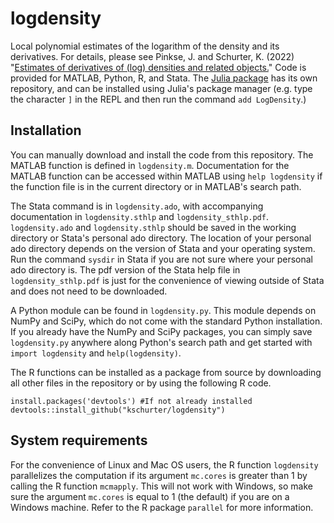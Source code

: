# logdensity
Local polynomial estimates of the logarithm of the density and its derivatives. For details, please see Pinkse, J. and Schurter, K. (2022) "[Estimates of derivatives of (log) densities and related objects.](https://doi.org/10.1017/S0266466621000529)" Code is provided for MATLAB, Python, R, and Stata. The [Julia package](https://github.com/NittanyLion/LogDensity.jl) has its own repository, and can be installed using Julia's package manager (e.g. type the character `]` in the REPL and then run the command `add LogDensity`.)

## Installation
You can manually download and install the code from this repository. The MATLAB function is defined in `logdensity.m`. Documentation for the MATLAB function can be accessed within MATLAB using `help logdensity` if the function file is in the current directory or in MATLAB's search path.

The Stata command is in `logdensity.ado`, with accompanying documentation in `logdensity.sthlp` and `logdensity_sthlp.pdf`.   `logdensity.ado` and `logdensity.sthlp` should be saved in the working directory or Stata's personal ado directory. The location of your personal ado directory depends on the version of Stata and your operating system. Run the command `sysdir` in Stata if you are not sure where your personal ado directory is. The pdf version of the Stata help file in `logdensity_sthlp.pdf` is just for the convenience of viewing outside of Stata and does not need to be downloaded.

A Python module can be found in `logdensity.py`. This module depends on NumPy and SciPy, which do not come with the standard Python installation. If you already have the NumPy and SciPy packages, you can simply save `logdensity.py` anywhere along Python's search path and get started with `import logdensity` and `help(logdensity)`.

The R functions can be installed as a package from source by downloading all other files in the repository or by using the following R code.

    install.packages('devtools') #If not already installed
    devtools::install_github("kschurter/logdensity")

## System requirements
For the convenience of Linux and Mac OS users, the R function `logdensity` parallelizes the computation if its argument `mc.cores` is greater than 1 by calling the R function `mcmapply`. This will not work with Windows, so make sure the argument `mc.cores` is equal to 1 (the default) if you are on a Windows machine. Refer to the R package `parallel` for more information.
